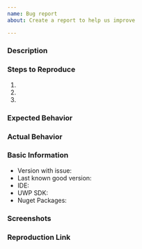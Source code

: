 ```yaml
---
name: Bug report
about: Create a report to help us improve

---
```


### Description

### Steps to Reproduce

1. 
2. 
3. 

### Expected Behavior

### Actual Behavior

### Basic Information

- Version with issue:
- Last known good version:
- IDE:
- UWP SDK: <!-- All that apply --> <!-- The version of the UWP SDK you are compiling against, e.g. 16299 --> 
- Nuget Packages:

### Screenshots

<!-- If the issue is a visual issue, please include screenshots showing the problem if possible -->

### Reproduction Link

<!-- Please upload or provide a link to a reproduction case -->
